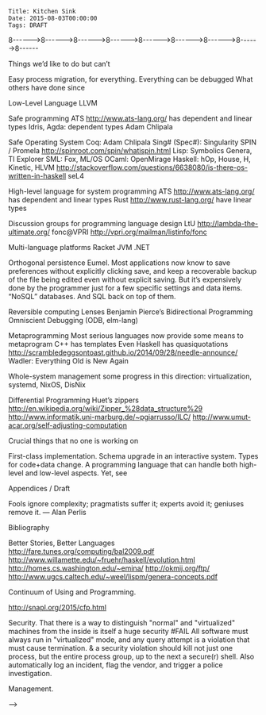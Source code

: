     Title: Kitchen Sink
    Date: 2015-08-03T00:00:00
    Tags: DRAFT

<!--

# Random ideas for future posts

    Title: Chapter 1: The Way Houyhnhnms Compute
    Date: 2015-08-02T10:56:46
    Tags: Introduction, Point of View, Simplicity

    Title: Chapter 2: Save Our Souls
    Date: 2015-08-03T01:10:00
    Tags: Persistence, Automation, Orthogonal Persistence, Domains

    Title: Chapter 3: The Houyhnhnm Version of Salvation
    Date: 2015-08-09T01:10:00
    Tags: Persistence, Orthogonal Persistence, Files, Versioning, Monitor

    Title: Chapter 4: Turtling down the Tower of Babel
    Date: 2015-08-24T19:51:01
    Tags: Persistence, Transience, Quality, Meta, Strategies, Turtles

    Title: Chapter 5: Non-Stop Change
    Date: 2015-09-08T23:54:23
    Tags: Live Upgrade, Upgrade, Types, Schema

    Title: Chapter 6: Kernel Is As Kernel Does
    Date: 2015-11-28T23:34:45
    Tags: Kernel, Resource Management, Abstraction, Enforcement, Security, Meta

    Title: Chapter 7: blah
    Date: 2015-12-13T14:15:16
    Tags: DRAFT


## Intros


Conversely, I grew more and more curious of how things were done in Houyhnhnm computing systems
that seemed hard to me while programming Human computer systems;
and as the conversation went on,
I took it as a challenge and as a matter of the Honor of the Human Race to discover things
where Human computer systems would shine in comparison to Houyhnhnm computing systems,
or at least where Houyhnhnm computing systems would suck even more than Human computer systems.

## Ownership

In a swarm of nanobots and wearable devices,
how do you respect the landowner while serving the owner?


### Casual Browsing ###

Persistence: History, forever.

Diff: notification of changes. Suggestions of changes.





### Applications ###

Delivering software as components, not applications (Human closest: browser plugins)

AOP: Modularity in implementation strategies


### Sentient-Computer interface

Failure of UX Design of the programmer experience.

Aspects: search.


### Conclusion

We discussed many hours, and eventually found that we could explain
the difference in approaches by a Houyhnhnm _computing_ system being a _live system_
based on the premise that the system stays always on
and evolves in internal interaction between machines and programmers,
whereas Human computer systems are [_cult of dead_](http://wiki.squeak.org/squeak/2950) systems
in programs never change then die taking all their data with them,
change happening as external commands from the programmer above.

By starting from the interactions and looking for general abstractions,
Houyhnhnms are able to provide a general solution
where Humans, starting from their devices and building only up
must implement a large variety of ad hoc tools.

That is because the basic premise of Human computer systems is that
change is external to programs, that it comes from Humans above,
in a one way command-and-obey interaction;
in Human computer systems,
programs are fixed entities that never change,
and any change requires that processes running the old programs must die,
taking all their data with them, to be replaced with new programs.
In other words, Human computer systems are
[_cult of dead_](http://wiki.squeak.org/squeak/2950) systems.
By contrast, Houyhnhnm computing systems are _live systems_,
where the code is not separate from the data,
but the two evolve together in a two-way interaction
with a Sentient being who isn't above but beside them.


### Static Calls ###

In the rare cases that you do know exactly what's on the other side,
it's not inter-process communication, it's a (static) function call.
And indeed, a good enough Houyhnhnm computing system implementation
will compile invocation of known services into function calls wherever appropriate;
there may be good reasons pertaining to division of labor and program maintenance
for the application source code to express some computations
as (potentially remote) service requests to a server controlled by the application programmer;
and there may be good reasons pertaining to local configuration and access rights
why the server's behavior may be known at link time, and its state shareable at runtime;
and thus the system can suitably optimize the implementation
and avoid the cost of runtime communication between physically isolated processes
(and later invalidate this optimization if the configuration changes).
Conversely, calls to well-defined functions can sometimes be usefully implemented
as requests to some server,
for instance one running on or managing a separate device
that is specialized for the task, that it can perform cheaper or faster.
Thus, whether the source code for some part of an application is modular or monolithic
is wholly independent of whether the implementation will be modular or monolithic at runtime.
The former is a matter of division of labor and specialization of tasks
between programmers at coding-time;
the latter is a matter of division of labor and specialization of tasks
between programs at runtime.

Controlling these communication channels happens at the meta-level.
So, external meta-level on simple programs (To a point: Unix shells).
Or, extend the program to have meta-level control language for the base functionality.
Houyhnhnms instead understand the need for system support for the meta-level at runtime.

Implicit channels:
Humans have irreflective languages with static binding of meaning to labels;
bindings are not directly express in the language;
instead programmers must explicitly manage handles
and manually follow a protocol consisting of calls to kernel APIs.
Houyhnhnms have reflective languages that can dynamically bind meaning to labels;
programmers can express the binding and rebinding of implicit communication channels
as regular language idioms whereby the compiler manages

the dynamic binding of implicit communication channels
to actual other programs on the other side.


### Bla blah

ASLR (Address Space Layout Randomization): symptom of deep problem.
<beach> You take a stupid OS and a stupid programming language vulnerable to attacks.
Instead of fixing them, you patch the thing by adding ASLR.  *boggle*!



Humans have many devices that they connect into networks, where bits are copied.
Houyhnhnms have a single system that they subdivide into domains,
between which data is distributed.


(Pure) Functional Programming Claims IRL
http://logicaltypes.blogspot.com/2015/08/pure-functional-programming-claims-irl.html


Not only does that make Houyhnhnm systems much simpler,
it also guarantees forever interoperability of every single piece data with any future system,
at whichever level of abstraction that data was defined.
If you want your data to remain relevant to your future self, or to be usable by other people, etc.,
you still need to wisely choose suitable algebraic data types,
to organize software into components with clean interfaces,
to pick appropriate policies that lead to suitably performant implementations,
to rely on suitable libraries.


### Houyhnhnms vs Martians

http://urbit.org/preview/~2015.9.25
https://medium.com/@urbit/design-of-a-digital-republic-f2b6b3109902

Amongst alien computing systems, one that can be contrasted with Houyhnhnm computing systems
is the Martian [Urbit](http://moronlab.blogspot.fr/2010/01/urbit-functional-programming-from.html).

Houyhnhnm strategies can be contrasted with Urbit _jets_.
Both are meta-level implementation optimizations;
but Urbit jets are a fixed number of strategies built into the system for a fixed language,
whereas new Houyhnhnm strategies can be written by users for any language they want to use.
Urbit is still a "build upwards only" system.

Of course, Urbit has the important advantage
that it has working code that is readily available to Humans,
whereas no Human is known to have actually seen a Houyhnhnm computing system, or reimplemented one.


------>8------>8------>8------>8------>8------>8------>8------>8------>8------


Things we’d like to do but can’t


Easy process migration, for everything.
Everything can be debugged
What others have done since

Low-Level Language
LLVM

Safe programming
ATS http://www.ats-lang.org/ has dependent and linear types
Idris, Agda: dependent types
Adam Chlipala

Safe Operating System
Coq: Adam Chlipala
Sing# (Spec#): Singularity
SPIN / Promela http://spinroot.com/spin/whatispin.html
Lisp: Symbolics Genera, TI Explorer
SML: Fox, ML/OS
OCaml: OpenMirage
Haskell: hOp, House, H, Kinetic, HLVM http://stackoverflow.com/questions/6638080/is-there-os-written-in-haskell
seL4


High-level language for system programming
ATS http://www.ats-lang.org/ has dependent and linear types
Rust http://www.rust-lang.org/ have linear types

Discussion groups for programming language design
LtU http://lambda-the-ultimate.org/
fonc@VPRI http://vpri.org/mailman/listinfo/fonc

Multi-language platforms
Racket
JVM
.NET

Orthogonal persistence
Eumel.
Most applications now know to save preferences without explicitly clicking save, and keep a recoverable backup of the file being edited even without explicit saving. But it’s expensively done by the programmer just for a few specific settings and data items.
“NoSQL” databases. And SQL back on top of them.

Reversible computing
Lenses
Benjamin Pierce’s Bidirectional Programming
Omniscient Debugging (ODB, elm-lang)

Metaprogramming
Most serious languages now provide some means to metaprogram
C++ has templates
Even Haskell has quasiquotations http://scrambledeggsontoast.github.io/2014/09/28/needle-announce/
Wadler: Everything Old is New Again

Whole-system management
some progress in this direction: virtualization, systemd, NixOS, DisNix


Differential Programming
Huet’s zippers http://en.wikipedia.org/wiki/Zipper_%28data_structure%29
http://www.informatik.uni-marburg.de/~pgiarrusso/ILC/
http://www.umut-acar.org/self-adjusting-computation


Crucial things that no one is working on

First-class implementation.
Schema upgrade in an interactive system.
Types for code+data change.
A programming language that can handle both high-level and low-level aspects. Yet, see

Appendices / Draft

Fools ignore complexity; pragmatists suffer it; experts avoid it; geniuses remove it. — Alan Perlis

Bibliography

Better Stories, Better Languages http://fare.tunes.org/computing/bal2009.pdf
http://www.willamette.edu/~fruehr/haskell/evolution.html
http://homes.cs.washington.edu/~emina/
http://okmij.org/ftp/
http://www.ugcs.caltech.edu/~weel/lispm/genera-concepts.pdf


Continuum of Using and Programming.

http://snapl.org/2015/cfp.html


Security.
That there is a way to distinguish "normal" and "virtualized" machines from the inside is itself a huge security #FAIL
All software must always run in "virtualized" mode, and any query attempt is a violation that must cause termination.
& a security violation should kill not just one process, but the entire process group, up to the next a secure(r) shell.
Also automatically log an incident, flag the vendor, and trigger a police investigation.



Management.

-->
